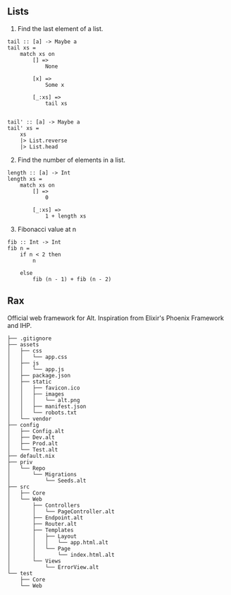 ## Lists

1. Find the last element of a list.

```
tail :: [a] -> Maybe a
tail xs =
    match xs on
        [] =>
            None

        [x] =>
            Some x

        [_:xs] =>
            tail xs


tail' :: [a] -> Maybe a
tail' xs =
    xs
    |> List.reverse
    |> List.head
```

2. Find the number of elements in a list.

```
length :: [a] -> Int
length xs =
    match xs on
        [] =>
            0
            
        [_:xs] =>
            1 + length xs
```

3. Fibonacci value at n 

```
fib :: Int -> Int
fib n =
    if n < 2 then
        n

    else
        fib (n - 1) + fib (n - 2)
```

## Rax

Official web framework for Alt. Inspiration from Elixir's Phoenix Framework and IHP.

```
├── .gitignore
├── assets
│   ├── css
│   │   └── app.css
│   ├── js
│   │   └── app.js
│   ├── package.json
│   ├── static
│   │   ├── favicon.ico
│   │   ├── images
│   │   │   └── alt.png
│   │   ├── manifest.json
│   │   └── robots.txt
│   └── vendor
├── config
│   ├── Config.alt
│   ├── Dev.alt
│   ├── Prod.alt
│   └── Test.alt
├── default.nix
├── priv
│   └── Repo
│       └── Migrations
│           └── Seeds.alt
├── src
│   ├── Core
│   └── Web
│       ├── Controllers
│       │   └── PageController.alt
│       ├── Endpoint.alt
│       ├── Router.alt
│       ├── Templates
│       │   ├── Layout
│       │   │   └── app.html.alt
│       │   └── Page
│       │       └── index.html.alt
│       └── Views
│           └── ErrorView.alt
└── test
    ├── Core
    └── Web
```
